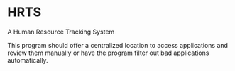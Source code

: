 # HRTS
A Human Resource Tracking System

This program should offer a centralized location to access applications and review them manually or have the program filter out bad applications automatically.
